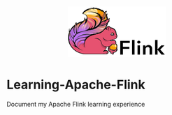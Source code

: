 <h1 align="center">
  <img alt="apache flink logo" src="assets/apache-flink-logo.png" width="224px"/><br/>
</h1>

# Learning-Apache-Flink
Document my Apache Flink learning experience

